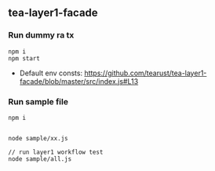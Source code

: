 ## tea-layer1-facade

### Run dummy ra tx
```
npm i
npm start

```
- Default env consts: https://github.com/tearust/tea-layer1-facade/blob/master/src/index.js#L13

### Run sample file
```
npm i


node sample/xx.js

// run layer1 workflow test
node sample/all.js
```
